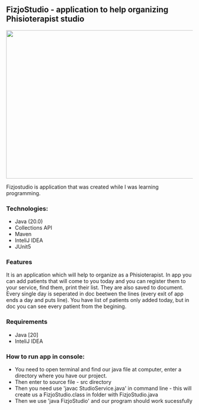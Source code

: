 ## FizjoStudio - application to help organizing Phisioterapist studio

<img src="https://github.com/Furmi37/FizjoStudio/assets/147946906/b111700d-9bd2-4f95-9903-d4cb8a4acdf2" width="600" height="400" />

Fizjostudio is application that was created while I was learning programming. 

### Technologies:
- Java (20.0)
- Collections API
- Maven
- InteliJ IDEA
- JUnit5 

### Features
It is an application which will help to organize as a Phisioterapist. In app you can add patients that will come to you today and you can register them to your service, find them, print their list. They are also saved to document. Every single day is seperated in doc beetwen the lines (every exit of app ends a day and puts line). You have list of patients only added today, but in doc you can see every patient from the begining.

### Requirements
- Java [20]
- InteliJ IDEA

### How to run app in console:

- You need to open terminal and find our java file at computer, enter a directory where you have our project.
- Then enter to source file - src directory
- Then you need use 'javac StudioService.java' in command line - this will create us a FizjoStudio.class in folder with FizjoStudio.java
- Then we use 'java FizjoStudio' and our program should work sucessfully
